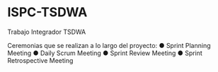 # ISPC-TSDWA
Trabajo Integrador TSDWA

Ceremonias que se realizan a lo largo del proyecto:
● Sprint Planning Meeting
● Daily Scrum Meeting
● Sprint Review Meeting
● Sprint Retrospective Meeting
